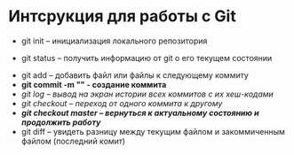 # Интсрукция для работы с Git
- git init – инициализация локального репозитория
+ git status – получить информацию от git о его текущем состоянии
* git add – добавить файл или файлы к следующему коммиту
* **git commit -m "" - создание коммита** 
* *git log – вывод на экран истории всех коммитов с их хеш-кодами*
* _git checkout – переход от одного коммита к другому_
* ***git checkout master – вернуться к актуальному состоянию и продолжить работу***
* git diff – увидеть разницу между текущим файлом и закоммиченным файлом (последний комит)